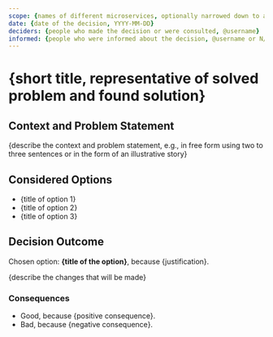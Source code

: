 ```yaml
---
scope: {names of different microservices, optionally narrowed down to a specific package}
date: {date of the decision, YYYY-MM-DD}
deciders: {people who made the decision or were consulted, @username}
informed: {people who were informed about the decision, @username or N/A}
---
```


# {short title, representative of solved problem and found solution}

## Context and Problem Statement

{describe the context and problem statement, e.g., in free form using two to three sentences or in the form of an illustrative story}

## Considered Options

- {title of option 1}
- {title of option 2}
- {title of option 3}

## Decision Outcome

Chosen option: **{title of the option}**, because {justification}.

{describe the changes that will be made}

### Consequences

- Good, because {positive consequence}.
- Bad, because {negative consequence}.

<!-- Adapted from https://github.com/adr/madr/blob/4.0.0/template/adr-template-minimal.md -->
